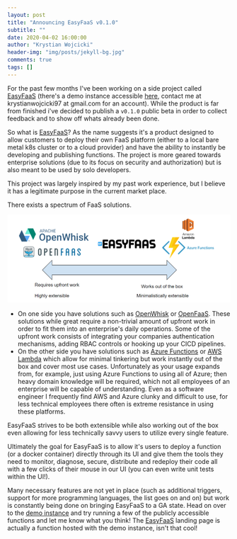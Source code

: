 ```yaml
---
layout: post
title: "Announcing EasyFaaS v0.1.0"
subtitle: ""
date: 2020-04-02 16:00:00
author: "Krystian Wojcicki"
header-img: "img/posts/jekyll-bg.jpg"
comments: true
tags: []
---
```


For the past few months I've been working on a side project called [EasyFaaS](https://easyfaas.westus2.cloudapp.azure.com/) (there's a demo instance accessible [here](https://easyfaas.westus2.cloudapp.azure.com/demo), contact me at krystianwojcicki97 at gmail.com for an account). While the product is far from finished i've decided to publish a `v0.1.0` public beta in order to collect feedback and to show off whats already been done.

So what is [EasyFaaS](https://easyfaas.westus2.cloudapp.azure.com/)? As the name suggests it's a product designed to allow customers to deploy their own FaaS platform (either to a local bare metal k8s cluster or to a cloud provider) and have the ability to instantly be developing and publishing functions. The project is more geared towards enterprise solutions (due to its focus on security and authorization) but is also meant to be used by solo developers.

This project was largely inspired by my past work experience, but I believe it has a legitimate purpose in the current market place. 

There exists a spectrum of FaaS solutions. 

![FaaS products landscape](./../img/posts/faaslandscape.PNG)

- On one side you have solutions such as [OpenWhisk](https://openwhisk.apache.org/) or [OpenFaaS](https://www.openfaas.com/). These solutions while great require a non-trivial amount of upfront work in order to fit them into an enterprise's daily operations. Some of the upfront work consists of integrating your companies authentication mechanisms, adding RBAC controls or hooking up your CICD pipelines.
- On the other side you have solutions such as [Azure Functions](https://azure.microsoft.com/en-us/services/functions/#overview) or [AWS Lambda](https://aws.amazon.com/lambda/) which allow for minimal tinkering but work instantly out of the box and cover most use cases. Unfortunately as your usage expands from, for example, just using Azure Functions to using all of Azure; then heavy domain knowledge will be required, which not all employees of an enterprise will be capable of understanding. Even as a software engineer I frequently find AWS and Azure clunky and difficult to use, for less technical employees there often is extreme resistance in using these platforms. 

EasyFaaS strives to be both extensible while also working out of the box even allowing for less technically savvy users to utilize every single feature.

Ultimately the goal for EasyFaaS is to allow it's users to deploy a function (or a docker container) directly through its UI and give them the tools they need to monitor, diagnose, secure, distribute and redeploy their code all with a few clicks of their mouse in our UI (you can even write unit tests within the UI!).

Many necessary features are not yet in place (such as additional triggers, support for more programming languages, the list goes on and on) but work is constantly being done on bringing EasyFaaS to a GA state. Head on over to the [demo instance](https://easyfaas.westus2.cloudapp.azure.com/demo) and try running a few of the publicly accessible functions and let me know what you think! The [EasyFaaS](https://easyfaas.westus2.cloudapp.azure.com/) landing page is actually a function hosted with the demo instance, isn't that cool!